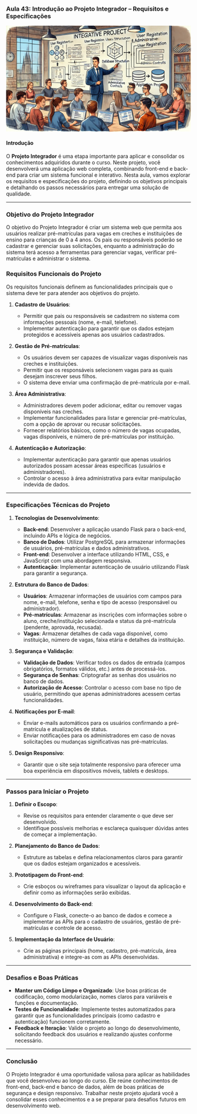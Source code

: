 ### Aula 43: Introdução ao Projeto Integrador – Requisitos e Especificações
![](./assets/43.jpeg)
#### Introdução

O **Projeto Integrador** é uma etapa importante para aplicar e consolidar os conhecimentos adquiridos durante o curso. Neste projeto, você desenvolverá uma aplicação web completa, combinando front-end e back-end para criar um sistema funcional e interativo. Nesta aula, vamos explorar os requisitos e especificações do projeto, definindo os objetivos principais e detalhando os passos necessários para entregar uma solução de qualidade.

---

### Objetivo do Projeto Integrador

O objetivo do Projeto Integrador é criar um sistema web que permita aos usuários realizar pré-matrículas para vagas em creches e instituições de ensino para crianças de 0 a 4 anos. Os pais ou responsáveis poderão se cadastrar e gerenciar suas solicitações, enquanto a administração do sistema terá acesso a ferramentas para gerenciar vagas, verificar pré-matrículas e administrar o sistema.

### Requisitos Funcionais do Projeto

Os requisitos funcionais definem as funcionalidades principais que o sistema deve ter para atender aos objetivos do projeto.

1. **Cadastro de Usuários**:
   - Permitir que pais ou responsáveis se cadastrem no sistema com informações pessoais (nome, e-mail, telefone).
   - Implementar autenticação para garantir que os dados estejam protegidos e acessíveis apenas aos usuários cadastrados.

2. **Gestão de Pré-matrículas**:
   - Os usuários devem ser capazes de visualizar vagas disponíveis nas creches e instituições.
   - Permitir que os responsáveis selecionem vagas para as quais desejam inscrever seus filhos.
   - O sistema deve enviar uma confirmação de pré-matrícula por e-mail.

3. **Área Administrativa**:
   - Administradores devem poder adicionar, editar ou remover vagas disponíveis nas creches.
   - Implementar funcionalidades para listar e gerenciar pré-matrículas, com a opção de aprovar ou recusar solicitações.
   - Fornecer relatórios básicos, como o número de vagas ocupadas, vagas disponíveis, e número de pré-matrículas por instituição.

4. **Autenticação e Autorização**:
   - Implementar autenticação para garantir que apenas usuários autorizados possam acessar áreas específicas (usuários e administradores).
   - Controlar o acesso à área administrativa para evitar manipulação indevida de dados.

---

### Especificações Técnicas do Projeto

1. **Tecnologias de Desenvolvimento**:
   - **Back-end**: Desenvolver a aplicação usando Flask para o back-end, incluindo APIs e lógica de negócios.
   - **Banco de Dados**: Utilizar PostgreSQL para armazenar informações de usuários, pré-matrículas e dados administrativos.
   - **Front-end**: Desenvolver a interface utilizando HTML, CSS, e JavaScript com uma abordagem responsiva.
   - **Autenticação**: Implementar autenticação de usuário utilizando Flask para garantir a segurança.

2. **Estrutura do Banco de Dados**:
   - **Usuários**: Armazenar informações de usuários com campos para nome, e-mail, telefone, senha e tipo de acesso (responsável ou administrador).
   - **Pré-matrículas**: Armazenar as inscrições com informações sobre o aluno, creche/instituição selecionada e status da pré-matrícula (pendente, aprovada, recusada).
   - **Vagas**: Armazenar detalhes de cada vaga disponível, como instituição, número de vagas, faixa etária e detalhes da instituição.

3. **Segurança e Validação**:
   - **Validação de Dados**: Verificar todos os dados de entrada (campos obrigatórios, formatos válidos, etc.) antes de processá-los.
   - **Segurança de Senhas**: Criptografar as senhas dos usuários no banco de dados.
   - **Autorização de Acesso**: Controlar o acesso com base no tipo de usuário, permitindo que apenas administradores acessem certas funcionalidades.

4. **Notificações por E-mail**:
   - Enviar e-mails automáticos para os usuários confirmando a pré-matrícula e atualizações de status.
   - Enviar notificações para os administradores em caso de novas solicitações ou mudanças significativas nas pré-matrículas.

5. **Design Responsivo**:
   - Garantir que o site seja totalmente responsivo para oferecer uma boa experiência em dispositivos móveis, tablets e desktops.

---

### Passos para Iniciar o Projeto

1. **Definir o Escopo**:
   - Revise os requisitos para entender claramente o que deve ser desenvolvido.
   - Identifique possíveis melhorias e esclareça quaisquer dúvidas antes de começar a implementação.

2. **Planejamento do Banco de Dados**:
   - Estruture as tabelas e defina relacionamentos claros para garantir que os dados estejam organizados e acessíveis.

3. **Prototipagem do Front-end**:
   - Crie esboços ou wireframes para visualizar o layout da aplicação e definir como as informações serão exibidas.

4. **Desenvolvimento do Back-end**:
   - Configure o Flask, conecte-o ao banco de dados e comece a implementar as APIs para o cadastro de usuários, gestão de pré-matrículas e controle de acesso.

5. **Implementação da Interface de Usuário**:
   - Crie as páginas principais (home, cadastro, pré-matrícula, área administrativa) e integre-as com as APIs desenvolvidas.

---

### Desafios e Boas Práticas

- **Manter um Código Limpo e Organizado**: Use boas práticas de codificação, como modularização, nomes claros para variáveis e funções e documentação.
- **Testes de Funcionalidade**: Implemente testes automatizados para garantir que as funcionalidades principais (como cadastro e autenticação) funcionem corretamente.
- **Feedback e Iteração**: Valide o projeto ao longo do desenvolvimento, solicitando feedback dos usuários e realizando ajustes conforme necessário.

---

### Conclusão

O Projeto Integrador é uma oportunidade valiosa para aplicar as habilidades que você desenvolveu ao longo do curso. Ele reúne conhecimentos de front-end, back-end e banco de dados, além de boas práticas de segurança e design responsivo. Trabalhar neste projeto ajudará você a consolidar esses conhecimentos e a se preparar para desafios futuros em desenvolvimento web.